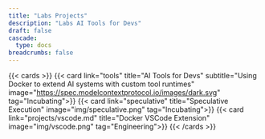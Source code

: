 ```yaml
---
title: "Labs Projects"
description: "Labs AI Tools for Devs"
draft: false
cascade:
  type: docs
breadcrumbs: false
---
```


{{< cards >}}
  {{< card link="tools" title="AI Tools for Devs" subtitle="Using Docker to extend AI systems with custom tool runtimes" image="https://spec.modelcontextprotocol.io/images/dark.svg" tag="Incubating">}}
  {{< card link="speculative" title="Speculative Execution" image="img/speculative.png" tag="Incubating">}}
  {{< card link="projects/vscode.md" title="Docker VSCode Extension" image="img/vscode.png" tag="Engineering">}}
{{< /cards >}}
